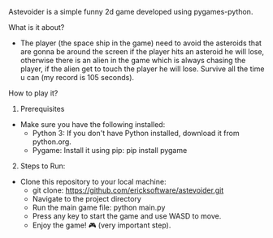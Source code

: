 Astevoider is a simple funny 2d game developed using pygames-python.

What is it about?
- The player (the space ship in the game) need to avoid the asteroids that are gonna be around the screen
if the player hits an asteroid he will lose, otherwise there is an alien in the game which is always chasing 
the player, if the alien get to touch the player he will lose.
Survive all the time u can (my record is 105 seconds).

How to play it?
1. Prerequisites
* Make sure you have the following installed:
  - Python 3: If you don't have Python installed, download it from python.org.
  - Pygame: Install it using pip: pip install pygame

2. Steps to Run: 
* Clone this repository to your local machine:
  - git clone: https://github.com/ericksoftware/astevoider.git
  - Navigate to the project directory
  - Run the main game file: python main.py
  - Press any key to start the game and use WASD to move.
  - Enjoy the game! 🎮 (very important step).
